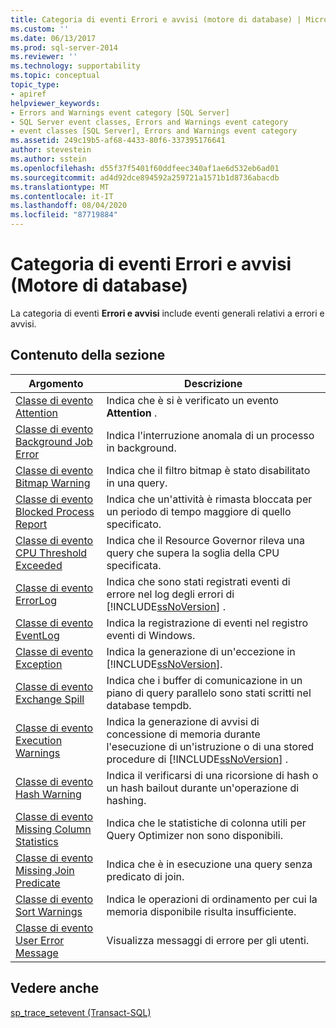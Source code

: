 ```yaml
---
title: Categoria di eventi Errori e avvisi (motore di database) | Microsoft Docs
ms.custom: ''
ms.date: 06/13/2017
ms.prod: sql-server-2014
ms.reviewer: ''
ms.technology: supportability
ms.topic: conceptual
topic_type:
- apiref
helpviewer_keywords:
- Errors and Warnings event category [SQL Server]
- SQL Server event classes, Errors and Warnings event category
- event classes [SQL Server], Errors and Warnings event category
ms.assetid: 249c19b5-af68-4433-80f6-337395176641
author: stevestein
ms.author: sstein
ms.openlocfilehash: d55f37f5401f60ddfeec340af1ae6d532eb6ad01
ms.sourcegitcommit: ad4d92dce894592a259721a1571b1d8736abacdb
ms.translationtype: MT
ms.contentlocale: it-IT
ms.lasthandoff: 08/04/2020
ms.locfileid: "87719884"
---
```

# <a name="errors-and-warnings-event-category-database-engine"></a>Categoria di eventi Errori e avvisi (Motore di database)
  La categoria di eventi **Errori e avvisi** include eventi generali relativi a errori e avvisi.  
  
## <a name="in-this-section"></a>Contenuto della sezione  
  
|Argomento|Descrizione|  
|-----------|-----------------|  
|[Classe di evento Attention](attention-event-class.md)|Indica che è si è verificato un evento **Attention** .|  
|[Classe di evento Background Job Error](background-job-error-event-class.md)|Indica l'interruzione anomala di un processo in background.|  
|[Classe di evento Bitmap Warning](bitmap-warning-event-class.md)|Indica che il filtro bitmap è stato disabilitato in una query.|  
|[Classe di evento Blocked Process Report](blocked-process-report-event-class.md)|Indica che un'attività è rimasta bloccata per un periodo di tempo maggiore di quello specificato.|  
|[Classe di evento CPU Threshold Exceeded](cpu-threshold-exceeded-event-class.md)|Indica che il Resource Governor rileva una query che supera la soglia della CPU specificata.|  
|[Classe di evento ErrorLog](errorlog-event-class.md)|Indica che sono stati registrati eventi di errore nel log degli errori di [!INCLUDE[ssNoVersion](../../includes/ssnoversion-md.md)] .|  
|[Classe di evento EventLog](eventlog-event-class.md)|Indica la registrazione di eventi nel registro eventi di Windows.|  
|[Classe di evento Exception](exception-event-class.md)|Indica la generazione di un'eccezione in [!INCLUDE[ssNoVersion](../../includes/ssnoversion-md.md)].|  
|[Classe di evento Exchange Spill](exchange-spill-event-class.md)|Indica che i buffer di comunicazione in un piano di query parallelo sono stati scritti nel database tempdb.|  
|[Classe di evento Execution Warnings](execution-warnings-event-class.md)|Indica la generazione di avvisi di concessione di memoria durante l'esecuzione di un'istruzione o di una stored procedure di [!INCLUDE[ssNoVersion](../../includes/ssnoversion-md.md)] .|  
|[Classe di evento Hash Warning](hash-warning-event-class.md)|Indica il verificarsi di una ricorsione di hash o un hash bailout durante un'operazione di hashing.|  
|[Classe di evento Missing Column Statistics](missing-column-statistics-event-class.md)|Indica che le statistiche di colonna utili per Query Optimizer non sono disponibili.|  
|[Classe di evento Missing Join Predicate](missing-join-predicate-event-class.md)|Indica che è in esecuzione una query senza predicato di join.|  
|[Classe di evento Sort Warnings](sort-warnings-event-class.md)|Indica le operazioni di ordinamento per cui la memoria disponibile risulta insufficiente.|  
|[Classe di evento User Error Message](user-error-message-event-class.md)|Visualizza messaggi di errore per gli utenti.|  
  
## <a name="see-also"></a>Vedere anche  
 [sp_trace_setevent &#40;Transact-SQL&#41;](/sql/relational-databases/system-stored-procedures/sp-trace-setevent-transact-sql)  
  
  

